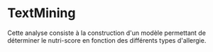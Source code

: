 # TextMining
Cette analyse consiste à la construction d'un modèle permettant de déterminer le nutri-score en fonction des  différents types d'allergie.
